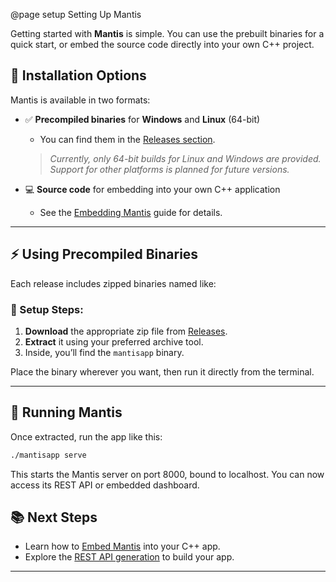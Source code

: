@page setup Setting Up Mantis  

Getting started with **Mantis** is simple. You can use the prebuilt binaries for a quick start, or embed the source code directly into your own C++ project.

## 🧩 Installation Options

Mantis is available in two formats:

- ✅ **Precompiled binaries** for **Windows** and **Linux** (64-bit)
    - You can find them in the [Releases section](https://github.com/allankoechke/mantis/releases).
  > _Currently, only 64-bit builds for Linux and Windows are provided. Support for other platforms is planned for future versions._

- 💻 **Source code** for embedding into your own C++ application
    - See the [Embedding Mantis](05.embedding.md) guide for details.

---

## ⚡️ Using Precompiled Binaries

Each release includes zipped binaries named like:

### 🔧 Setup Steps:

1. **Download** the appropriate zip file from [Releases](https://github.com/allankoechke/mantis/releases).
2. **Extract** it using your preferred archive tool.
3. Inside, you’ll find the `mantisapp` binary.

Place the binary wherever you want, then run it directly from the terminal.

---

## 🚀 Running Mantis

Once extracted, run the app like this:

```bash
./mantisapp serve
```

This starts the Mantis server on port 8000, bound to localhost. You can now access its REST API or embedded dashboard.

## 📚 Next Steps
- Learn how to [Embed Mantis](05.embedding.md) into your C++ app.
- Explore the [REST API generation](02.api.md) to build your app.

---